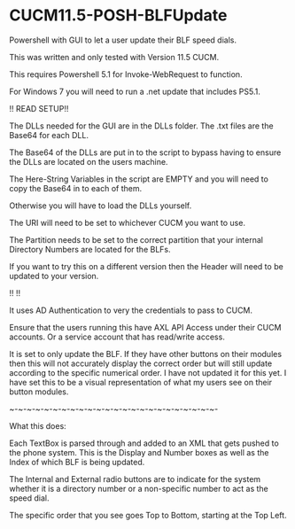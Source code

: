 # CUCM11.5-POSH-BLFUpdate
Powershell with GUI to let a user update their BLF speed dials.

This was written and only tested with Version 11.5 CUCM.

This requires Powershell 5.1 for Invoke-WebRequest to function.

For Windows 7 you will need to run a .net update that includes PS5.1.

!! READ SETUP!!

The DLLs needed for the GUI are in the DLLs folder. The .txt files are the Base64 for each DLL.

The Base64 of the DLLs are put in to the script to bypass having to ensure the DLLs are located on the users machine.

The Here-String Variables in the script are EMPTY and you will need to copy the Base64 in to each of them.

Otherwise you will have to load the DLLs yourself.

The URI will need to be set to whichever CUCM you want to use.

The Partition needs to be set to the correct partition that your internal Directory Numbers are located for the BLFs.

If you want to try this on a different version then the Header will need to be updated to your version.

!!      !!

It uses AD Authentication to very the credentials to pass to CUCM.

Ensure that the users running this have AXL API Access under their CUCM accounts. Or a service account that has read/write access.

It is set to only update the BLF. If they have other buttons on their modules then this will not accurately display the correct order but will still update according to the specific numerical order. I have not updated it for this yet. I have set this to be a visual representation of what my users see on their button modules.

~-~-~-~-~-~-~-~-~-~-~-~-~-~-~-~-~-~-~-~-~-~-~-~-

What this does:

Each TextBox is parsed through and added to an XML that gets pushed to the phone system. This is the Display and Number boxes as well as the Index of which BLF is being updated.

The Internal and External radio buttons are to indicate for the system whether it is a directory number or a non-specific number to act as the speed dial.

The specific order that you see goes Top to Bottom, starting at the Top Left.

